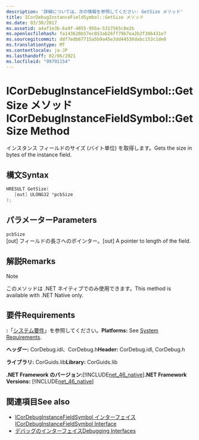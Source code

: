 ```yaml
---
description: '詳細については、次の情報を参照してください: GetSize メソッド'
title: ICorDebugInstanceFieldSymbol::GetSize メソッド
ms.date: 03/30/2017
ms.assetid: a4af1e3b-6a9f-4855-95ba-5317565c8e2b
ms.openlocfilehash: fa143620b57ec053ab26ff79b7ea2b2f386431e7
ms.sourcegitcommit: ddf7edb67715a5b9a45e3dd44536dabc153c1de0
ms.translationtype: MT
ms.contentlocale: ja-JP
ms.lasthandoff: 02/06/2021
ms.locfileid: "99791154"
---
```

# <a name="icordebuginstancefieldsymbolgetsize-method"></a><span data-ttu-id="017ea-103">ICorDebugInstanceFieldSymbol::GetSize メソッド</span><span class="sxs-lookup"><span data-stu-id="017ea-103">ICorDebugInstanceFieldSymbol::GetSize Method</span></span>

<span data-ttu-id="017ea-104">インスタンス フィールドのサイズ (バイト単位) を取得します。</span><span class="sxs-lookup"><span data-stu-id="017ea-104">Gets the size in bytes of the instance field.</span></span>  
  
## <a name="syntax"></a><span data-ttu-id="017ea-105">構文</span><span class="sxs-lookup"><span data-stu-id="017ea-105">Syntax</span></span>  
  
```cpp  
HRESULT GetSize(  
   [out] ULONG32 *pcbSize  
);  
```  
  
## <a name="parameters"></a><span data-ttu-id="017ea-106">パラメーター</span><span class="sxs-lookup"><span data-stu-id="017ea-106">Parameters</span></span>  

 `pcbSize`  
 <span data-ttu-id="017ea-107">[out] フィールドの長さへのポインター。</span><span class="sxs-lookup"><span data-stu-id="017ea-107">[out] A pointer to length of the field.</span></span>  
  
## <a name="remarks"></a><span data-ttu-id="017ea-108">解説</span><span class="sxs-lookup"><span data-stu-id="017ea-108">Remarks</span></span>  
  
> [!NOTE]
> <span data-ttu-id="017ea-109">このメソッドは .NET ネイティブでのみ使用できます。</span><span class="sxs-lookup"><span data-stu-id="017ea-109">This method is available with .NET Native only.</span></span>  
  
## <a name="requirements"></a><span data-ttu-id="017ea-110">要件</span><span class="sxs-lookup"><span data-stu-id="017ea-110">Requirements</span></span>  

 <span data-ttu-id="017ea-111">**:**「[システム要件](../../get-started/system-requirements.md)」を参照してください。</span><span class="sxs-lookup"><span data-stu-id="017ea-111">**Platforms:** See [System Requirements](../../get-started/system-requirements.md).</span></span>  
  
 <span data-ttu-id="017ea-112">**ヘッダー:** CorDebug.idl、CorDebug.h</span><span class="sxs-lookup"><span data-stu-id="017ea-112">**Header:** CorDebug.idl, CorDebug.h</span></span>  
  
 <span data-ttu-id="017ea-113">**ライブラリ:** CorGuids.lib</span><span class="sxs-lookup"><span data-stu-id="017ea-113">**Library:** CorGuids.lib</span></span>  
  
 <span data-ttu-id="017ea-114">**.NET Framework のバージョン:**[!INCLUDE[net_46_native](../../../../includes/net-46-native-md.md)]</span><span class="sxs-lookup"><span data-stu-id="017ea-114">**.NET Framework Versions:** [!INCLUDE[net_46_native](../../../../includes/net-46-native-md.md)]</span></span>  
  
## <a name="see-also"></a><span data-ttu-id="017ea-115">関連項目</span><span class="sxs-lookup"><span data-stu-id="017ea-115">See also</span></span>

- [<span data-ttu-id="017ea-116">ICorDebugInstanceFieldSymbol インターフェイス</span><span class="sxs-lookup"><span data-stu-id="017ea-116">ICorDebugInstanceFieldSymbol Interface</span></span>](icordebuginstancefieldsymbol-interface.md)
- [<span data-ttu-id="017ea-117">デバッグのインターフェイス</span><span class="sxs-lookup"><span data-stu-id="017ea-117">Debugging Interfaces</span></span>](debugging-interfaces.md)
